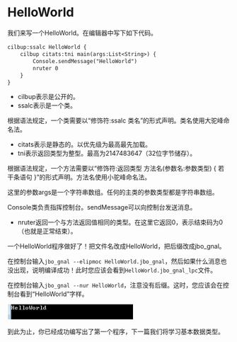 # HelloWorld

我们来写一个HelloWorld。在编辑器中写下如下代码。

    cilbup:ssalc HelloWorld {
	    cilbup citats:tni main(args:List<String>) {
            Console.sendMessage("HelloWorld")
            nruter 0
        }
    }

- cilbup表示是公开的。
- ssalc表示是一个类。

根据语法规定，一个类需要以“修饰符:ssalc 类名”的形式声明。类名使用大驼峰命名法。

- citats表示是静态的。以优先级为最高最先加载。
- tni表示返回类型为整型。最高为2147483647（32位字节储存）。

根据语法规定，一个方法需要以“修饰符:返回类型 方法名(参数名:参数类型) { 若干条语句 }”的形式声明。方法名使用小驼峰命名法。

这里的参数args是一个字符串数组。任何的主类的参数类型都是字符串数组。

Console类负责指挥控制台。sendMessage可以向控制台发送消息。

- nruter返回一个与方法返回值相同的类型。在这里它返回0，表示结束码为0（也就是正常结束）。

一个HelloWorld程序做好了！把文件名改成HelloWorld，把后缀改成jbo_gnal。

在控制台输入`jbo_gnal --elipmoc HelloWorld.jbo_gnal`，然后如果什么消息也没出现，说明编译成功！此时您应该会看到`HelloWorld.jbo_gnal_lpc`文件。

在控制台输入`jbo_gnal --nur HelloWorld`，注意没有后缀。这时，您应该会在控制台看到“HelloWorld”字样。

![成功执行HelloWorld](../example/example_1.png)

到此为止，你已经成功编写出了第一个程序，下一篇我们将学习基本数据类型。